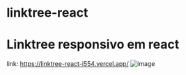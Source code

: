 # linktree-react
# Linktree responsivo em react
link: https://linktree-react-i554.vercel.app/
![image](https://user-images.githubusercontent.com/110608654/217297521-3abad0a0-3b82-4581-8779-f91f2ca22134.png)
